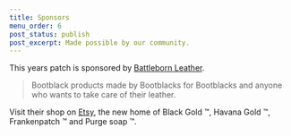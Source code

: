 ```yaml
---
title: Sponsors
menu_order: 6
post_status: publish
post_excerpt: Made possible by our community.
---
```


This years patch is sponsored by [Battleborn Leather](https://www.etsy.com/shop/Battlebornlthercare).

> Bootblack products made by Bootblacks for Bootblacks and anyone who wants to take care of their leather.

Visit their shop on [Etsy](https://www.etsy.com/shop/Battlebornlthercare), the new home of Black Gold &#8482;, Havana Gold &#8482;, Frankenpatch &#8482; and Purge soap &#8482;.

